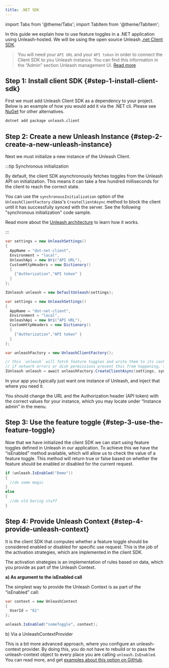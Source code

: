 ```yaml
---
title: .NET SDK
---
```


import Tabs from '@theme/Tabs'; import TabItem from '@theme/TabItem';

In this guide we explain how to use feature toggles in a .NET application using Unleash-hosted. We will be using the open source Unleash [.net Client SDK](https://github.com/Unleash/unleash-client-dotnet).

> You will need your `API URL` and your `API token` in order to connect the Client SDK to you Unleash instance. You can find this information in the “Admin” section Unleash management UI. [Read more](../../how-to/how-to-create-api-tokens.mdx)

## Step 1: Install client SDK {#step-1-install-client-sdk}

First we must add Unleash Client SDK as a dependency to your project. Below is an example of how you would add it via the .NET cli. Please see [NuGet](https://www.nuget.org/packages/Unleash.Client/) for other alternatives.

```sh
dotnet add package unleash.client
```

## Step 2: Create a new Unleash Instance {#step-2-create-a-new-unleash-instance}

Next we must initialize a new instance of the Unleash Client.

:::tip Synchronous initialization

By default, the client SDK asynchronously fetches toggles from the Unleash API on initialization. This means it can take a few hundred milliseconds for the client to reach the correct state.

You can use the `synchronousInitialization` option of the `UnleashClientFactory` class's `CreateClientAsync` method to block the client until it has successfully synced with the server. See the following "synchronous initialization" code sample.

Read more about the [Unleash architecture](https://www.getunleash.io/blog/our-unique-architecture) to learn how it works.

:::

<Tabs>
  <TabItem value="async" label="Asynchronous initialization" default>

```csharp
var settings = new UnleashSettings()
{
  AppName = "dot-net-client",
  Environment = "local",
  UnleashApi = new Uri("API URL"),
  CustomHttpHeaders = new Dictionary()
  {
    {"Authorization","API token" }
  }
};

IUnleash unleash = new DefaultUnleash(settings);
```

  </TabItem>
  <TabItem value="sync" label="Synchronous initializiation">

```csharp
var settings = new UnleashSettings()
{
  AppName = "dot-net-client",
  Environment = "local",
  UnleashApi = new Uri("API URL"),
  CustomHttpHeaders = new Dictionary()
  {
    {"Authorization","API token" }
  }
};

var unleashFactory = new UnleashClientFactory();

// this `unleash` will fetch feature toggles and write them to its cache before returning from the await call.
// if network errors or disk permissions prevent this from happening, the await will throw an exception.
IUnleash unleash = await unleashFactory.CreateClientAsync(settings, synchronousInitialization: true);
```

  </TabItem>
</Tabs>

In your app you typically just want one instance of Unleash, and inject that where you need it.

You should change the URL and the Authorization header (API token) with the correct values for your instance, which you may locate under “Instance admin” in the menu.

## Step 3: Use the feature toggle {#step-3-use-the-feature-toggle}

Now that we have initialized the client SDK we can start using feature toggles defined in Unleash in our application. To achieve this we have the “isEnabled” method available, which will allow us to check the value of a feature toggle. This method will return true or false based on whether the feature should be enabled or disabled for the current request.

```csharp
if (unleash.IsEnabled("Demo"))
{
  //do some magic
}
else
{
  //do old boring stuff
}
```

## Step 4: Provide Unleash Context {#step-4-provide-unleash-context}

It is the client SDK that computes whether a feature toggle should be considered enabled or disabled for specific use request. This is the job of the activation strategies, which are implemented in the client SDK.

The activation strategies is an implementation of rules based on data, which you provide as part of the Unleash Context.

**a) As argument to the isEnabled call**

The simplest way to provide the Unleash Context is as part of the “isEnabled” call:

```csharp
var context = new UnleashContext
{
  UserId = "61"
};

unleash.IsEnabled("someToggle", context);
```

b) Via a UnleashContextProvider

This is a bit more advanced approach, where you configure an unleash-context provider. By doing this, you do not have to rebuild or to pass the unleash-context object to every place you are calling `unleash.IsEnabled`. You can read more, and get [examples about this option on GitHub](https://github.com/Unleash/unleash-client-dotnet#unleashcontextprovider).
